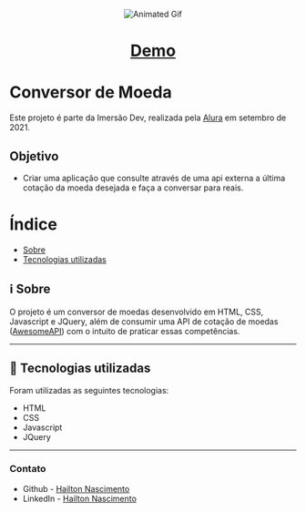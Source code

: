 <p align="center">
  <img src="img/00.gif" alt="Animated Gif">
</p>

<h1 align="center">
 <a href="https://hailton-nascimento.github.io/CotacaoConversorMoedas/" target="_blank" rel="noopener noreferrer">Demo</a>
</h1>

# Conversor de Moeda

Este projeto é parte da Imersão Dev, realizada pela [Alura](https://www.alura.com.br/) em setembro de 2021.


## Objetivo

- Criar uma aplicação que consulte através de uma api externa a última cotação da moeda desejada e faça a conversar para reais.

# Índice


<p>
    <ul>
        <li><a href="#sobre">Sobre</a></li>
        <li><a href="#tecnologias">Tecnologias utilizadas</a></li>
    </ul>
</p>

<h2 id="sobre">
    ℹ️ Sobre
</h2>

O projeto é um conversor de moedas desenvolvido em HTML, CSS, Javascript e JQuery, além de consumir uma API de cotação de moedas (<a href="https://docs.awesomeapi.com.br/api-de-moedas">AwesomeAPI</a>) com o intuito de praticar essas competências.

---

<h2 id="tecnologias">
    🚀 Tecnologias utilizadas
</h2>

Foram utilizadas as seguintes tecnologias:

<ul>
    <li>HTML</li>
    <li>CSS</li>
    <li>Javascript</li>
    <li>JQuery</li>
</ul>

---



### Contato

- Github - [Hailton Nascimento](https://github.com/Hailton-Nascimento)
- LinkedIn - [Hailton Nascimento](https://linkedin.com/in/hailton-nascimento)

<!-- [![LinkedIn][linkedin-shield]][linkedin-url]
<!-- MARKDOWN LINKS & IMAGES -->
<!-- https://www.markdownguide.org/basic-syntax/#reference-style-links -->


<!-- [linkedin-shield]: https://img.shields.io/badge/-LinkedIn-black.svg?style=for-the-badge&logo=linkedin&colorB=555
[linkedin-url]: https://linkedin.com/in/hailton-nascimento -->




